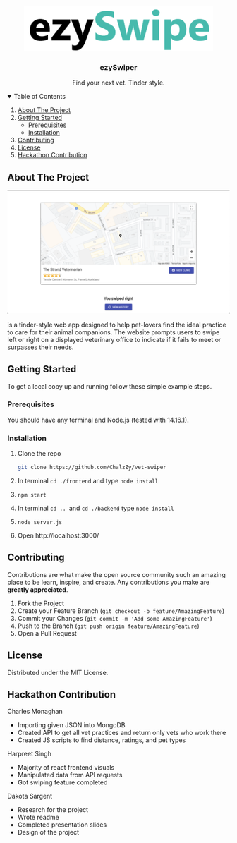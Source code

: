 <!-- PROJECT LOGO -->
<br />

<p align="center">
    <img src="logo.png" alt="Logo" width="" height="">
  </a>

  <h3 align="center">ezySwiper</h3>

  <p align="center">
      Find your next vet. Tinder style.
    <br />
  </p>

</p>



<!-- TABLE OF CONTENTS -->
<details open="open">
  <summary>Table of Contents</summary>
  <ol>
    <li>
      <a href="#about-the-project">About The Project</a>
    </li>
    <li>
      <a href="#getting-started">Getting Started</a>
      <ul>
        <li><a href="#prerequisites">Prerequisites</a></li>
        <li><a href="#installation">Installation</a></li>
      </ul>
    </li>
    <li><a href="#contributing">Contributing</a></li>
    <li><a href="#license">License</a></li>
    <li><a href="#hackathon contribution">Hackathon Contribution</a></li>
  </ol>
</details>




<!-- ABOUT THE PROJECT -->
## About The Project

<p align="center">
    <img src="example.png" alt="example" width="" height="">

  </a>is a tinder-style web app designed to help pet-lovers find the ideal practice to care for their animal companions. The website prompts users to swipe left or right on a displayed veterinary office to indicate if it fails to meet or surpasses their needs.  

<!-- GETTING STARTED -->
## Getting Started

To get a local copy up and running follow these simple example steps.

### Prerequisites

You should have any terminal and Node.js (tested with 14.16.1).

### Installation

1. Clone the repo
   ```sh
   git clone https://github.com/ChalzZy/vet-swiper
   ```
   
2. In terminal `cd ./frontend` and type `node install`

3. `npm start`

4.  In terminal `cd .. `and `cd ./backend` type `node install`

5. `node server.js`

6. Open http://localhost:3000/

<!-- CONTRIBUTING -->

## Contributing

Contributions are what make the open source community such an amazing place to be learn, inspire, and create. Any contributions you make are **greatly appreciated**.

1. Fork the Project
2. Create your Feature Branch (`git checkout -b feature/AmazingFeature`)
3. Commit your Changes (`git commit -m 'Add some AmazingFeature'`)
4. Push to the Branch (`git push origin feature/AmazingFeature`)
5. Open a Pull Request



<!-- LICENSE -->
## License

Distributed under the MIT License.



<!-- Hackathon Contribution -->

## Hackathon Contribution

Charles Monaghan

- Importing given JSON into MongoDB
- Created API to get all vet practices and return only vets who work there
- Created JS scripts to find distance, ratings, and pet types

Harpreet Singh

* Majority of react frontend visuals
* Manipulated data from API requests
* Got swiping feature completed

Dakota Sargent

- Research for the project
- Wrote readme
- Completed presentation slides
- Design of the project
